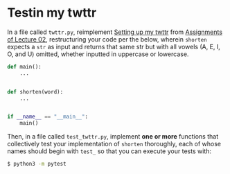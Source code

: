 # Testin my twttr

In a file called `twttr.py`, reimplement [Setting up my twttr](../../../Lecture%2002%20-%20Loops/Assignments/03_twttr/README.md) from [Assignments of Lecture 02](../../../Lecture%2002%20-%20Loops/Assignments/../../Lecture%2005%20-%20Unit%20Tests/Assignments/01_testing_my_twttr/README.md), restructuring your code per the below, wherein `shorten` expects a `str` as input and returns that same str but with all vowels (A, E, I, O, and U) omitted, whether inputted in uppercase or lowercase.
```python
def main():
    ...


def shorten(word):
    ...


if __name__ == "__main__":
    main()
```

Then, in a file called `test_twttr.py`, implement **one or more** functions that collectively test your implementation of `shorten` thoroughly, each of whose names should begin with `test_` so that you can execute your tests with:
```bash
$ python3 -m pytest
```